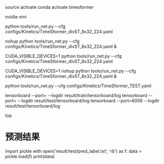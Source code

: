source activate
conda activate timesformer


nvidia-smi

python tools/run_net.py --cfg configs/Kinetics/TimeSformer_divST_8x32_224.yaml 

nohup python tools/run_net.py --cfg configs/Kinetics/TimeSformer_divST_8x32_224.yaml &

CUDA_VISIBLE_DEVICES=1 python tools/run_net.py --cfg configs/Kinetics/TimeSformer_divST_8x32_224.yaml 

CUDA_VISIBLE_DEVICES=1 nohup python tools/run_net.py --cfg configs/Kinetics/TimeSformer_divST_8x32_224.yaml &

python tools/run_net.py --cfg configs/Kinetics/TimeSformer_TEST.yaml


tensorboard  --port=<port-number> --logdir result/train/tensorboard/log
tensorboard  --port=<port-number> --logdir result/test/tensorboard/log
tensorboard  --port=6006 --logdir result/test/tensorboard/log

top 


# 预测结果
import pickle
with open('result/test/pred_label.txt', 'rb') as f:
    data = pickle.load(f)
print(data) 
